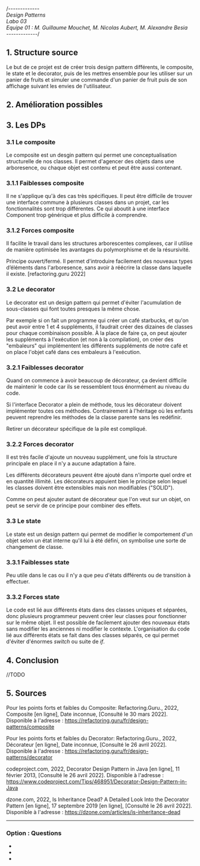 /*-------------<br>
Design Patterns<br>
Labo 03<br>
Equipe 01 : M. Guillaume Mouchet, M. Nicolas Aubert, M. Alexandre Besia<br>
-------------*/

## 1. Structure source
Le but de ce projet est de créer trois design pattern différents, le composite, le state et le decorator, puis de les mettres ensemble pour les utiliser sur un panier de fruits et simuler une commande d'un panier de fruit puis de son affichage suivant les envies de l'utilisateur.
## 2. Amélioration possibles

## 3. Les DPs

### 3.1 Le composite
Le composite est un desgin pattern qui permet une conceptualisation structurelle de nos classes. Il permet d'agencer des objets dans une arboresence, ou chaque objet est contenu et peut être aussi contenant.

### 3.1.1 Faiblesses composite

Il ne s'applique qu'à des cas très spécifiques. Il peut être difficile de trouver une interface commune à plusieurs classes dans un projet, car les fonctionnalités sont trop différentes. Ce qui aboutit à une interface Component trop générique et plus difficile à comprendre.

### 3.1.2 Forces composite

Il facilite le travail dans les structures arborescentes complexes, car il utilise de manière optimisée les avantages du polymorphisme et de la résursivité.

Principe ouvert/fermé. Il permet d'introduire facilement des nouveaux types d’éléments dans l'arboresence, sans avoir à réécrire la classe dans laquelle il existe. [refactoring.guru 2022]

### 3.2 Le decorator

Le decorator est un design pattern qui permet d'éviter l'acumulation de sous-classes qui font toutes presques la même chose. 

Par exemple si on fait un programme qui créer un café starbucks, et qu'on peut avoir entre 1 et 4 suppléments, il faudrait créer des dizaines de classes pour chaque combinaison possible. À la place de faire ça, on peut ajouter les suppléments à l'exécution (et non à la compilation), on créer des "embaleurs" qui implémentent les différents suppléments de notre café et on place l'objet café dans ces embaleurs à l'exécution.

### 3.2.1 Faiblesses decorator

Quand on commence à avoir beaucoup de décorateur, ça devient difficile de maintenir le code car ils se ressemblent tous énormément au niveau du code.

Si l'interface Decorator a plein de méthode, tous les décorateur doivent implémenter toutes ces méthodes. Contrairement à l'héritage où les enfants peuvent reprendre les méthodes de la classe parente sans les redéfinir.

Retirer un décorateur spécifique de la pile est compliqué.

### 3.2.2 Forces decorator

Il est très facile d'ajoute un nouveau supplément, une fois la structure principale en place il n'y a aucune adaptation à faire. 

Les différents décorateurs peuvent être ajouté dans n'importe quel ordre et en quantité illimité. Les décorateurs appuient bien le principe selon lequel les classes doivent être extensibles mais non modifiables ("SOLID").

Comme on peut ajouter autant de décorateur que l'on veut sur un objet, on peut se servir de ce principe pour combiner des effets.   

### 3.3 Le state
Le state est un design pattern qui permet de modifier le comportement d'un objet selon un état interne qu'il lui à été défini, on symbolise une sorte de changement de classe.
### 3.3.1 Faiblesses state
Peu utile dans le cas ou il n'y a que peu d'états différents ou de transition à effectuer.
### 3.3.2 Forces state
Le code est lié aux différents états dans des classes uniques et séparées, donc plusieurs programmeur peuvent créer leur classes pour fonctionner sur le même objet.
Il est possible de facilement ajouter des nouveaux états sans modifier les anciennes ni modifier le contexte.
L'organisation du code lié aux différents états se fait dans des classes séparés, ce qui permet d'éviter d'énormes <i>switch</i> ou suite de <i>if</i>.

## 4. Conclusion
//TODO
## 5. Sources

Pour les points forts et faibles du Composite:
Refactoring.Guru., 2022, Composite [en ligne], Date inconnue, [Consulté le 30 mars 2022]. Disponible à l'adresse :
https://refactoring.guru/fr/design-patterns/composite

Pour les points forts et faibles du Decorator:
Refactoring.Guru., 2022, Décorateur [en ligne], Date inconnue, [Consulté le 26 avril 2022]. Disponible à l'adresse :
https://refactoring.guru/fr/design-patterns/decorator

codeproject.com, 2022, Decorator Design Pattern in Java [en ligne], 11 février 2013, [Consulté le 26 avril 2022]. Disponible à l'adresse :
https://www.codeproject.com/Tips/468951/Decorator-Design-Pattern-in-Java

dzone.com, 2022, Is Inheritance Dead? A Detailed Look Into the Decorator Pattern [en ligne], 17 septembre 2019 [en ligne], [Consulté le 26 avril 2022]. Disponible à l'adresse :
https://dzone.com/articles/is-inheritance-dead
_____________________

### Option : Questions
-
-
-
